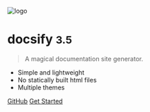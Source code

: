 

![logo](https://st.depositphotos.com/1245520/4135/i/600/depositphotos_41352379-stock-photo-artistic-dotted-background.jpg)

# docsify <small>3.5</small>

> A magical documentation site generator.

- Simple and lightweight
- No statically built html files
- Multiple themes

[GitHub](https://github.com/docsifyjs/docsify/)
[Get Started](#docsify)